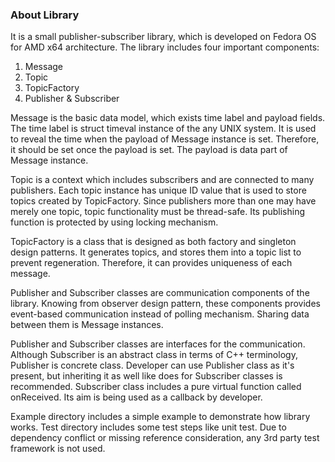 ### About Library

It is a small publisher-subscriber library, which is developed on Fedora OS for AMD x64 architecture.
The library includes four important components:

 1. Message
 2. Topic
 3. TopicFactory
 4. Publisher & Subscriber

Message is the basic data model, which exists time label and payload fields. The time label is struct 
timeval instance of the any UNIX system. It is used to reveal the time when the payload of Message 
instance is set. Therefore, it should be set once the payload is set. The payload is data part of 
Message instance.

Topic is a context which includes subscribers and are connected to many publishers. Each topic
instance has unique ID value that is used to store topics created by TopicFactory. Since publishers
more than one may have merely one topic, topic functionality must be thread-safe. Its publishing
function is protected by using locking mechanism.

TopicFactory is a class that is designed as both factory and singleton design patterns. It generates
topics, and stores them into a topic list to prevent regeneration. Therefore, it can provides 
uniqueness of each message.

Publisher and Subscriber classes are communication components of the library. Knowing from observer
design pattern, these components provides event-based communication instead of polling mechanism.
Sharing data between them is Message instances.

Publisher and Subscriber classes are interfaces for the communication. Although Subscriber is an
abstract class in terms of C++ terminology, Publisher is concrete class. Developer can use Publisher
class as it's present, but inheriting it as well like does for Subscriber classes is recommended.
Subscriber class includes a pure virtual function called onReceived. Its aim is being used as a
callback by developer.

Example directory includes a simple example to demonstrate how library works. Test directory
includes some test steps like unit test. Due to dependency conflict or missing reference consideration,
any 3rd party test framework is not used.
